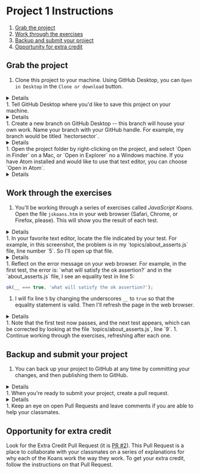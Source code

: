 # Project 1 Instructions

1. [Grab the project](#grab-the-project)
2. [Work through the exercises](#work-through-the-exercises)
3. [Backup and submit your project](#backup-and-submit-your-project)
4. [Opportunity for extra credit](#opportunity-for-extra-credit)

## Grab the project

1. Clone this project to your machine. Using GitHub Desktop, you can `Open in Desktop` in the `Clone or download` button.
<details>
<img width="1041" alt="screen shot 2016-10-10 at 5 50 52 pm" src="https://cloud.githubusercontent.com/assets/16547949/19252302/3640a3e8-8f12-11e6-8aaf-4a716412dadd.png">
</details>
1. Tell GitHub Desktop where you'd like to save this project on your machine.
<details>
<img width="1116" alt="screen shot 2016-10-10 at 5 52 49 pm" src="https://cloud.githubusercontent.com/assets/16547949/19252349/6af2451a-8f12-11e6-9ed5-8abdceafce74.png">
</details>
1. Create a new branch on GitHub Desktop -- this branch will house your own work. Name your branch with your GitHub handle. For example, my branch would be titled `hectorsector`.
<details>
<img width="1116" alt="screen shot 2016-10-10 at 5 54 58 pm" src="https://cloud.githubusercontent.com/assets/16547949/19252406/acb71d40-8f12-11e6-8302-db290fe5a033.png">
</details>
1. Open the project folder by right-clicking on the project, and select `Open in Finder` on a Mac, or `Open in Explorer` no a Windows machine. If you have Atom installed and would like to use that text editor, you can choose `Open in Atom`.
<details>
<img width="999" alt="screen shot 2016-10-10 at 5 56 20 pm" src="https://cloud.githubusercontent.com/assets/16547949/19252462/f6911a9c-8f12-11e6-90bf-83749c1205dd.png">
</details>

## Work through the exercises

1. You'll be working through a series of exercises called *JavaScript Koans*. Open the file `jskoans.htm` in your web browser (Safari, Chrome, or Firefox, please). This will show you the result of each test.
<details>
![screen shot 2016-10-10 at 6 00 38 pm](https://cloud.githubusercontent.com/assets/16547949/19252574/8ae0dde0-8f13-11e6-8cfb-168d0800cdf6.png)
</details>
1. In your favorite text editor, locate the file indicated by your test. For example, in this screenshot, the problem is in my `topics/about_asserts.js` file, line number `5`. So I'll open up that file.
<details>
<img width="1432" alt="screen shot 2016-10-10 at 6 02 55 pm" src="https://cloud.githubusercontent.com/assets/16547949/19252665/ff005bd8-8f13-11e6-809f-2a95a8e55f1b.png">
</details>
1. Reflect on the error message on your web browser. For example, in the first test, the error is: `what will satisfy the ok assertion?` and in the `about_asserts.js` file, I see an equality test in line 5:

  ```js
  ok(__ === true, 'what will satisfy the ok assertion?');
  ```
  
1. I will fix line `5` by changing the underscores `__` to `true` so that the equality statement is valid. Then I'll refresh the page in the web browser.
<details>
<img width="1412" alt="screen shot 2016-10-10 at 6 07 56 pm" src="https://cloud.githubusercontent.com/assets/16547949/19252776/a979ab0a-8f14-11e6-9cc8-7145e7a3f317.png">
</details>
1. Note that the first test now passes, and the next test appears, which can be corrected by looking at the file `topics/about_asserts.js`, line `9`.
1. Continue working through the exercises, refreshing after each one.

## Backup and submit your project

1. You can back up your project to GitHub at any time by committing your changes, and then publishing them to GitHub.
  <details>
  - make sure you're on your branch, in my example that is the `hectorsector` branch
  - switch to the "Uncommitted change" tab on GitHub Desktop
  - check each of the files you'd like to include in this backup
  - add a short message describing this backup, and click the `commit to USERNAME` button -- **make sure** that it says your username, don't commit to anyone else's branch, nor to `master`
  - click on the `Publish` button. After you've already backed up once, this button may just say `Sync`
  - verify your branch, and your files exist on your branch on GitHub
  - Here's a GIF of what these steps looks like.
  ![how-to-backup](https://cloud.githubusercontent.com/assets/16547949/19283785/3d232334-8fc1-11e6-8a11-98dbb0e3df8e.gif)
  </details>
1. When you're ready to submit your project, create a pull request.
  <details>
  - in the project repository, click on `New pull request`
  <img width="957" alt="screen shot 2016-10-11 at 2 48 57 pm" src="https://cloud.githubusercontent.com/assets/16547949/19283971/009de948-8fc2-11e6-98e3-5a09349f6242.png">
  - Verify the `base` drop-down is set to `master`. Change the `compare` drop-down to YOUR branch (it should have your username). In my example, I chose `hectorsector`.
  ![select-branch](https://cloud.githubusercontent.com/assets/16547949/19284048/4f433a9e-8fc2-11e6-839b-5f01c99a4d56.gif)
  - Change the title of the Pull Request so it includes your name, something like: `Hector's code submission` -- note: you can start a pull request early even if you're not ready to submit. You don't lose anything by doing this, it just makes sure that you don't miss the submission deadline. Future commits will be reflected on the existing Pull Request.
  - Fill in a comment explaining the current status of your pull request, and some questions you'd like your classmates to answer if this is a work-in-progress. If you're finished, please say that in the comments. DO NOT leave the comments blank.
  - Click the `Create pull request` button.
  - An automated test will kick-off on your pull request, and will tell you if your code is correct. If you are starting the submission early and are not finished, you'll get a failing test (looks like a red-x, that's OK). When you're all finished, though, you should get a passing test (looks like a green-check).
  <img width="787" alt="screen shot 2016-10-11 at 3 00 07 pm" src="https://cloud.githubusercontent.com/assets/16547949/19284360/9d4128c2-8fc3-11e6-9bc1-d9f5090ae230.png">
  </details>
1. Keep an eye on open Pull Requests and leave comments if you are able to help your classmates.

## Opportunity for extra credit

Look for the Extra Credit Pull Request (it is [PR #2](https://github.com/cop1000/js-koans/pull/2)). This Pull Request is a place to collaborate with your classmates on a series of explanations for why each of the Koans work the way they work. To get your extra credit, follow the instructions on that Pull Request.
